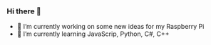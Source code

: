 ### Hi there 👋

<!--
**pboy0442/pboy0442** is a ✨ _special_ ✨ repository because its `README.md` (this file) appears on your GitHub profile.
The emoji cheat sheet: https://www.webfx.com/tools/emoji-cheat-sheet/

Here are some ideas to get you started:
- 🔭 I’m currently working on ...
- 🌱 I’m currently learning ...
- 👯 I’m looking to collaborate on ...
- 🤔 I’m looking for help with ...
- 💬 Ask me about ...
- 📫 How to reach me: ...
- 😄 Pronouns: ...
- ⚡ Fun fact: ...
-->

- :strawberry: I’m currently working on some new ideas for my Raspberry Pi
- :eyes: I’m currently learning JavaScrip, Python, C#, C++
